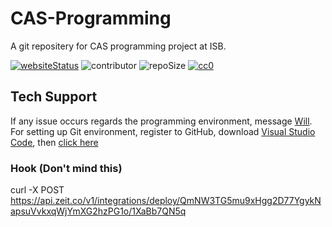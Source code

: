 # CAS-Programming

A git repositery for CAS programming project at ISB. 

[![websiteStatus](https://img.shields.io/website?down_message=Down&label=Website&up_color=blue&up_message=Up&url=https%3A%2F%2Fcas-programming.now.sh%2F)](https://cas-programming.now.sh/)
![contributor](https://img.shields.io/github/contributors/616659/CAS-Programming?color=Orange)
![repoSize](https://img.shields.io/github/repo-size/616659/CAS-Programming?color=lightblue)
[![cc0](https://img.shields.io/github/license/616659/CAS-Programming?color=lightgrey&label=License)](https://github.com/616659/CAS-Programming/blob/master/LICENSE) 

## Tech Support 
If any issue occurs regards the programming environment, message [Will](https://www.facebook.com/will.mefmg.9). 
For setting up Git environment, register to GitHub, download [Visual Studio Code](https://code.visualstudio.com/), then [click here](https://drive.google.com/file/d/1dGC4mo08EoykKVhqnBuuDi4vChA0Scvd/view?usp=sharing)

### Hook (Don't mind this)
curl -X POST https://api.zeit.co/v1/integrations/deploy/QmNW3TG5mu9xHgg2D77YgykNapsuVvkxqWjYmXG2hzPG1o/1XaBb7QN5q

